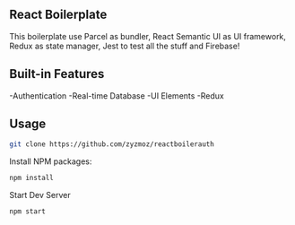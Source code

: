 ## React Boilerplate

This boilerplate use Parcel as bundler, React Semantic UI as UI framework, Redux as state manager, Jest to test all the stuff and Firebase!

## Built-in Features
-Authentication
-Real-time Database
-UI Elements
-Redux

## Usage

```bash
git clone https://github.com/zyzmoz/reactboilerauth
```

Install NPM packages:
```bash
npm install
```

Start Dev Server
```bash
npm start
```
